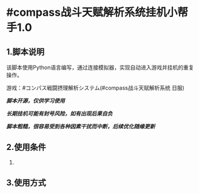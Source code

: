 # #compass战斗天赋解析系统挂机小帮手1.0

## 1.脚本说明
该脚本使用Python语言编写，通过连接模拟器，实现自动进入游戏并挂机的重复操作。

游戏：#コンパス戦闘摂理解析システム(#compass战斗天赋解析系统 日服)


***脚本开源，仅供学习使用***

***长期挂机可能有封号风险，如有出现后果自负***

***脚本粗糙，很容易受到各种因素干扰而中断，后续优化随缘更新***

## 2.使用条件
1.

## 3.使用方式
